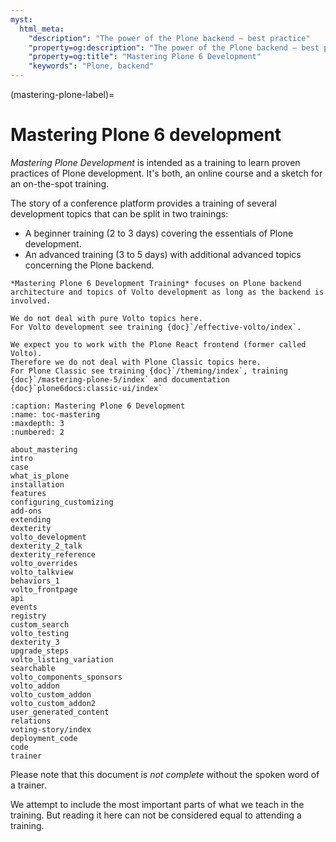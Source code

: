 ```yaml
---
myst:
  html_meta:
    "description": "The power of the Plone backend – best practice"
    "property=og:description": "The power of the Plone backend – best practice"
    "property=og:title": "Mastering Plone 6 Development"
    "keywords": "Plone, backend"
---
```


(mastering-plone-label)=

# Mastering Plone 6 development

*Mastering Plone Development* is intended as a training to learn proven practices of Plone development.
It's both, an online course and a sketch for an on-the-spot training.

The story of a conference platform provides a training of several development topics that can be split in two trainings:

- A beginner training (2 to 3 days) covering the essentials of Plone development.
- An advanced training (3 to 5 days) with additional advanced topics concerning the Plone backend.

```{note}
*Mastering Plone 6 Development Training* focuses on Plone backend architecture and topics of Volto development as long as the backend is involved.

We do not deal with pure Volto topics here.
For Volto development see training {doc}`/effective-volto/index`.

We expect you to work with the Plone React frontend (former called Volto).
Therefore we do not deal with Plone Classic topics here.
For Plone Classic see training {doc}`/theming/index`, training {doc}`/mastering-plone-5/index` and documentation {doc}`plone6docs:classic-ui/index`
```

```{toctree}
:caption: Mastering Plone 6 Development
:name: toc-mastering
:maxdepth: 3
:numbered: 2

about_mastering
intro
case
what_is_plone
installation
features
configuring_customizing
add-ons
extending
dexterity
volto_development
dexterity_2_talk
dexterity_reference
volto_overrides
volto_talkview
behaviors_1
volto_frontpage
api
events
registry
custom_search
volto_testing
dexterity_3
upgrade_steps
volto_listing_variation
searchable
volto_components_sponsors
volto_addon
volto_custom_addon
volto_custom_addon2
user_generated_content
relations
voting-story/index
deployment_code
code
trainer
```

Please note that this document is *not complete* without the spoken word of a trainer.

We attempt to include the most important parts of what we teach in the training. But reading it here can not be considered equal to attending a training.

